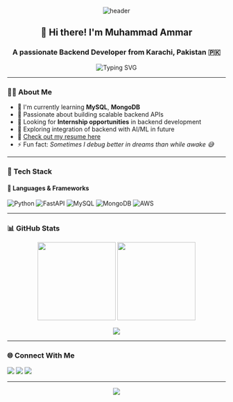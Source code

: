 <!-- GitHub Profile README for Muhammad Ammar -->

<p align="center">
  <img src="https://capsule-render.vercel.app/api?type=waving&color=0abde3&height=200&section=header&text=Muhammad%20Ammar&fontSize=40&fontColor=ffffff&animation=fadeIn" alt="header" />
</p>

<h2 align="center">👋 Hi there! I'm Muhammad Ammar</h2>
<h3 align="center">A passionate Backend Developer from Karachi, Pakistan 🇵🇰</h3>

<p align="center">
  <img src="https://readme-typing-svg.herokuapp.com?font=Fira+Code&size=20&pause=1000&center=true&vCenter=true&width=450&lines=Backend+Developer;FastAPI+%7C+Python+%7C+MySQL;Exploring+MongoDB+%26+AWS;Open+to+Internships;Let's+Build+Together!🚀" alt="Typing SVG" />
</p>

---

### 🧑‍💻 About Me

- 💼 I'm currently learning **MySQL**, **MongoDB**
- 🌱 Passionate about building scalable backend APIs
- 🤝 Looking for **Internship opportunities** in backend development
- 🧠 Exploring integration of backend with AI/ML in future
- 📄 [Check out my resume here](https://drive.google.com/file/d/1k3oKBx9XFGsovdo2KqLEOlLRFC6McARA/view?usp=drive_link)
- ⚡ Fun fact: *Sometimes I debug better in dreams than while awake 😅*

---

### 🚀 Tech Stack

#### 🔧 Languages & Frameworks
![Python](https://img.shields.io/badge/-Python-3776AB?style=for-the-badge&logo=python&logoColor=white)
![FastAPI](https://img.shields.io/badge/-FastAPI-009688?style=for-the-badge&logo=fastapi&logoColor=white)
![MySQL](https://img.shields.io/badge/-MySQL-005C84?style=for-the-badge&logo=mysql&logoColor=white)
![MongoDB](https://img.shields.io/badge/-MongoDB-4DB33D?style=for-the-badge&logo=mongodb&logoColor=white)
![AWS](https://img.shields.io/badge/-AWS-232F3E?style=for-the-badge&logo=amazon-aws&logoColor=white)

---

### 📊 GitHub Stats

<p align="center">
  <img src="https://github-readme-stats.vercel.app/api?username=muhammadammar4567&show_icons=true&theme=radical" height="180" />
  <img src="https://streak-stats.demolab.com?user=muhammadammar4567&theme=radical" height="180" />
</p>

<p align="center">
  <img src="https://github-readme-stats.vercel.app/api/top-langs/?username=muhammadammar4567&layout=compact&theme=radical" />
</p>

---

### 🌐 Connect With Me

<p align="left">
  <a href="mailto:muhammar4567@gmail.com"><img src="https://img.shields.io/badge/-Email-D14836?style=for-the-badge&logo=gmail&logoColor=white"></a>
  <a href="https://www.linkedin.com/in/muhammadammar3/"><img src="https://img.shields.io/badge/-LinkedIn-0077B5?style=for-the-badge&logo=linkedin&logoColor=white"></a>
  <a href="https://github.com/muhammar123a-debug"><img src="https://img.shields.io/badge/-GitHub-181717?style=for-the-badge&logo=github&logoColor=white"></a>
</p>

---

<p align="center">
  <img src="https://capsule-render.vercel.app/api?type=waving&color=0abde3&height=150&section=footer"/>
</p>
